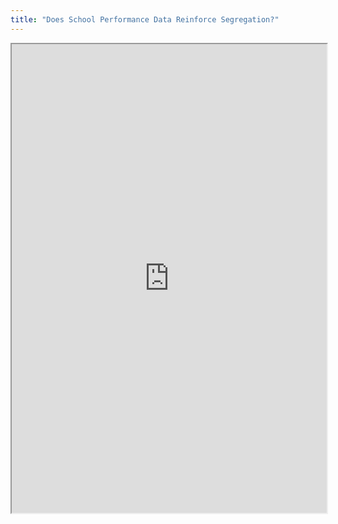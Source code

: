```yaml
---
title: "Does School Performance Data Reinforce Segregation?"
---
```




<iframe height="750" width="100%" src="https://ewelton.github.io/ktest/wiki.html#Does%20School%20Performance%20Data%20Reinforce%20Segregation?"></iframe>
